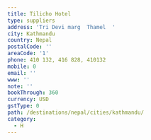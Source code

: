 ```yaml
---
title: Tilicho Hotel
type: suppliers
address: 'Tri Devi marg  Thamel  '
city: Kathmandu
country: Nepal
postalCode: ''
areaCode: '1'
phone: 410 132, 416 828, 410132
mobile: 0
email: ''
www: ''
note: ''
bookThrough: 360
currency: USD
gstType: 0
path: /destinations/nepal/cities/kathmandu/
category:
  - H
---
```


